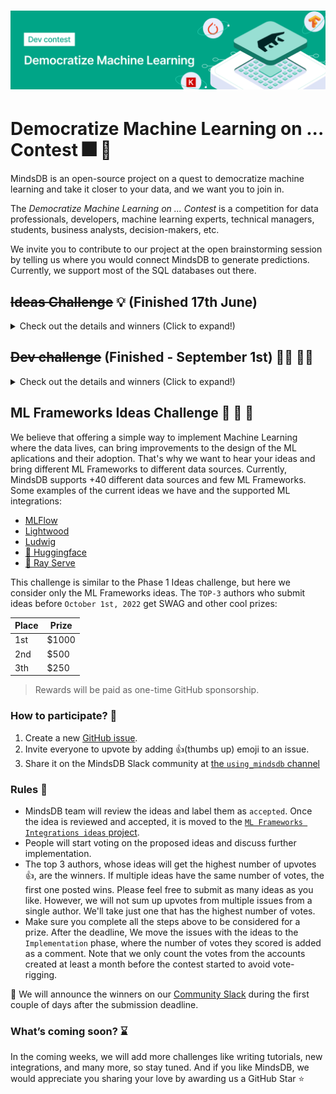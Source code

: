 <h1 align="center">
	<img width="1500" src="/assets/dev-contest.png" alt="MindsDB">
	<br>
</h1>

# Democratize Machine Learning on ... Contest 🎆 🎉

MindsDB is an open-source project on a quest to democratize machine learning and take it closer to your data, and we want you to join in. 

The *Democratize Machine Learning on ... Contest* is a competition for data professionals, developers, machine learning experts, technical managers, students, business analysts, decision-makers, etc.

We invite you to contribute to our project at the open brainstorming session by telling us where you would connect MindsDB to generate predictions. Currently, we support most of the SQL databases out there.

## ~~Ideas Challenge~~ 💡 (Finished 17th June)

<details>
  <summary> Check out the details and winners (Click to expand!)</summary>

Propose an idea of integrations that MindsDB should support. These could be database platforms, ML frameworks, API integrations, etc. We leave it to your imagination!

#### Rewards 🏅

The `TOP-3` authors who submit ideas before `June 17th, 2022` get SWAG and other cool prizes.

| Place | Prize|
--------|--------
| 1st| $1000|
| 2nd| $500|
| 3th| $250|

> Rewards will be paid as one-time GitHub sponsorships.

### How to participate? 🏁

1. Create a new [GitHub issue](https://github.com/mindsdb/mindsdb/issues/new?assignees=&labels=integration%2Cenhancement&template=integrations_contest.yaml&title=%5BNew+Integration%5D%3A+).
2. Invite everyone to upvote by adding 👍(thumbs up) emoji to your issue.
3. Share it on the MindsDB Slack community at [the `using_mindsdb` channel](https://join.slack.com/share/enQtMzU5ODc5OTMzMDYzMC1iYzc1MmFkMjY0MDQ0MmM0OTM2ZWY0MzU2NWY2NjBmM2I5MjZlN2JlZDIzN2M4MzQwNzY3MzJhMjJmNjcyYWM1).
4. [Fork MindsDB repository](https://github.com/mindsdb/mindsdb/fork) (optional).
5. Commit the basic structure for the new integration (optional):
	 * [ ] Add a new integration directory under `integrations`.
	 * [ ] Add `__about__.py` file containing all variables as this example.
	 * [ ] Add empty `tests` directory.
	 * [ ] Add empty `__init__.py` file.
6. Make a Pull Request to MindsDB Repository from your fork and tag the idea issue.

### Rules 🚥

* MindsDB team will review the ideas and label them as `accepted`. Once an idea is reviewed and accepted, it is moved to the [`Integrations ideas` project](https://github.com/mindsdb/mindsdb/projects/9). 
* People will start voting on the proposed ideas and discuss further implementation.
* The top 3 authors, whose ideas will get the highest number of upvotes 👍, are the winners. If multiple ideas have the same number of votes, the first one posted wins. Please feel free to submit as many ideas as you like. However, we will not sum up upvotes from multiple issues from a single author. We'll take just one that has the highest number of votes. 
* Make sure you complete all the steps above to be considered for a prize. After the deadline, we move the issues with the ideas to the `Implementation ideas` phase, where the number of votes they scored is added as a comment. Note that we only count the votes from the accounts created at least a month before the contest started to avoid vote-rigging.

📣 ~~We will announce the winners on our [Community Slack](https://mindsdb.com/joincommunity) during the first couple of days after the submission deadline.~~

📢 🎉
* 1st Prize 🥇: $1,000 for [Supabase integration](https://github.com/mindsdb/mindsdb/issues/2315) opened by Ditmar Chetelev with 60 :+1:
* 2nd Prize 🥈: $500 for [Integration for open-source ORM Prisma](https://github.com/mindsdb/mindsdb/issues/2361) opened by Arman Chand with 57 :+1:
* 3rd Prize 🥉: $250 for [Integration as a Marketplace App for leading Cloud Providers](https://github.com/mindsdb/mindsdb/issues/2342) opened by Rutam Prita Mishra with 55 :+1:
	
</details>


## ~~Dev challenge~~ (Finished - September 1st) 👩‍💻 👨‍💻 

<details>
  <summary> Check out the details and winners (Click to expand!)</summary>
  
In the `Ideas challenge`, MindsDB community members have shared 53 ideas. In this challenge, we will implement them. To participate, check out the [ideas dashboard](https://github.com/mindsdb/mindsdb/projects/9) and follow the rules. If you want to work on an integration that is not included in the list, feel free to [open a new issue](https://github.com/mindsdb/mindsdb/issues/new?assignees=&labels=integration%2Cenhancement&template=integrations_contest.yaml&title=%5BNew+Integration%5D%3A+) that we'll assign to you.

#### Rewards 🏅

For every integration created, you win `USD 200` and [SWAG](https://mindsdb.com/community/). If you create more than 3 integrations, you get an additional `USD 200`. We will pay out the rewards as a [GitHub Sponsorships](https://github.com/sponsors) or a bank transfer if GitHub Sponsorship is not available in your country.

### How to participate? 🏁

1. Comment on the integration you want to start implementing, so the MindsDB team can assign that issue to you.
> If you don't commit anything within five days, the issue may be assigned to someone else.
2. [Fork MindsDB repository](https://github.com/mindsdb/mindsdb/fork) and start coding.
3. Check the [Build new integration docs](https://docs.mindsdb.com/contribute/integrations/).
3. Join our [Slack community](https://mindsdb.com/joincommunity) to discuss and ask questions.

### Rules 🚥

Here are the requirements for an implementation to be accepted.
* Fully working integration.
* Tests to demonstrate that integration works.
* Documentation (`README` file)
    * Description
    * Required configuration
    * How to run tests
    
> You can only work on one integration at a time. Once you submit the PR, you can start working on another integration. To win a prize, the PR must be submitted and merged before September 1st, 2022.

</details>

## ML Frameworks Ideas Challenge 📖 📝 🚧

We believe that offering a simple way to implement Machine Learning where the data lives, can bring improvements to the design of the ML aplications and their adoption. That's why we want to hear your ideas and bring different ML Frameworks to different data sources. Currently, MindsDB supports +40 different data sources and few ML Frameworks. Some examples of the current ideas we have and the supported ML integrations:

* [MLFlow](https://github.com/mindsdb/mindsdb/tree/staging/mindsdb/integrations/handlers/mlflow_handler)
* [Lightwood](https://github.com/mindsdb/mindsdb/tree/staging/mindsdb/integrations/handlers/lightwood_handler)
* [Ludwig](https://github.com/mindsdb/mindsdb/tree/staging/mindsdb/integrations/handlers/ludwig_handler)
* [🚧 Huggingface]() 
* [🚧 Ray Serve ]()

This challenge is similar to the Phase 1 Ideas challenge, but here we consider only the ML Frameworks ideas. The `TOP-3` authors who submit ideas before `October 1st, 2022` get SWAG and other cool prizes:

| Place | Prize|
--------|--------
| 1st| $1000|
| 2nd| $500|
| 3th| $250|

> Rewards will be paid as one-time GitHub sponsorship.

### How to participate? 🏁

1. Create a new [GitHub issue](https://github.com/mindsdb/mindsdb/issues/new?assignees=&labels=integration%2Cenhancement&template=integrations_contest.yaml&title=%5BNew+Integration%5D%3A+).
2. Invite everyone to upvote by adding 👍(thumbs up) emoji to an issue.
3. Share it on the MindsDB Slack community at [the `using_mindsdb` channel](https://join.slack.com/share/enQtMzU5ODc5OTMzMDYzMC1iYzc1MmFkMjY0MDQ0MmM0OTM2ZWY0MzU2NWY2NjBmM2I5MjZlN2JlZDIzN2M4MzQwNzY3MzJhMjJmNjcyYWM1)

### Rules 🚥

* MindsDB team will review the ideas and label them as `accepted`. Once the idea is reviewed and accepted, it is moved to the [`ML Frameworks Integrations ideas` project](https://github.com/mindsdb/mindsdb/projects/10). 
* People will start voting on the proposed ideas and discuss further implementation. 
* The top 3 authors, whose ideas will get the highest number of upvotes 👍, are the winners. If multiple ideas have the same number of votes, the first one posted wins. Please feel free to submit as many ideas as you like. However, we will not sum up upvotes from multiple issues from a single author. We'll take just one that has the highest number of votes. 
* Make sure you complete all the steps above to be considered for a prize. After the deadline, We move the issues with the ideas to the `Implementation` phase, where the number of votes they scored is added as a comment. Note that we only count the votes from the accounts created at least a month before the contest started to avoid vote-rigging.

📣 We will announce the winners on our [Community Slack](https://mindsdb.com/joincommunity) during the first couple of days after the submission deadline.

### What’s coming soon? ⌛

In the coming weeks, we will add more challenges like writing tutorials, new integrations, and many more, so stay tuned. And if you like MindsDB, we would appreciate you sharing your love by awarding us a GitHub Star ⭐
